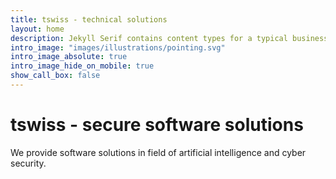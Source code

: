```yaml
---
title: tswiss - technical solutions 
layout: home
description: Jekyll Serif contains content types for a typical business website. The theme is fully responsive, blazing fast and artfully illustrated.
intro_image: "images/illustrations/pointing.svg"
intro_image_absolute: true
intro_image_hide_on_mobile: true
show_call_box: false
---
```


# tswiss - secure software solutions

We provide software solutions in field of artificial intelligence and cyber security.
